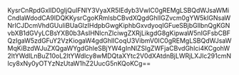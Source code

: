 KysrCnRpdGxlID0gIjQuIFNlY3VyaXR5IEdyb3VwIC0gREMgLSBQdWJsaWMiCndlaWdodCA9IDQKKysrCgoKRmlsbCBvdXQgdGhlIGZvcm0gYW5kIGNsaWNrICJDcmVhdGUuIiBUaGlzIHdpbGwgKiphbGxvdyoqIGFueSBjbGllbnQgKGNvbXB1dGVyLCBsYXB0b3AsIHNlcnZlciwgZXRjLikgdG8gKipwaW5nIGFsbCBFQzIgaW5zdGFuY2VzKiogaW4gdGhlICoqU3VibmV0IC0gREMgLSBQdWJsaWMqKiBzdWJuZXQgaWYgdGhleSBjYW4gInNlZSIgZWFjaCBvdGhlci4KCgohW2ltYWdlLnBuZ10oL2ltYWdlcy8wMDQtaXYtc2V0dXAtdnBjLWRjLXJlc291cmNlcy8xNy0yOTYzNzUtaW1hZ2UucG5nKQoKCg==